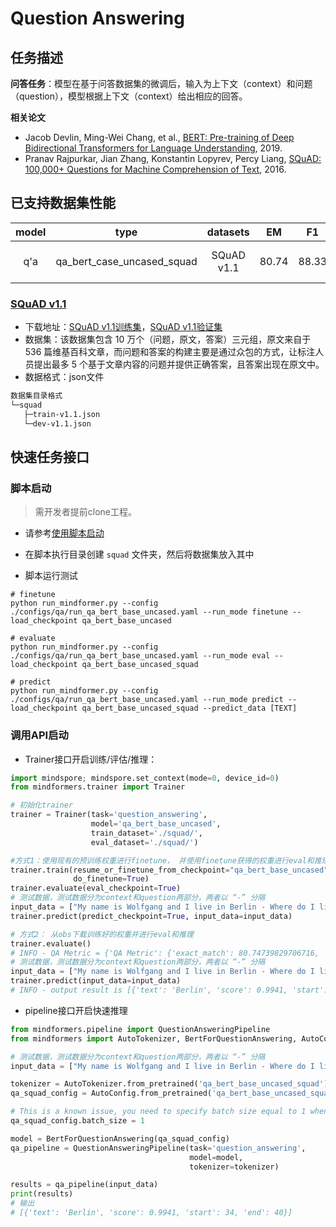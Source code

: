 # Question Answering

## 任务描述

**问答任务**：模型在基于问答数据集的微调后，输入为上下文（context）和问题（question），模型根据上下文（context）给出相应的回答。

**相关论文**

- Jacob Devlin, Ming-Wei Chang, et al., [BERT: Pre-training of Deep Bidirectional Transformers for Language Understanding](https://arxiv.org/pdf/1810.04805.pdf), 2019.
- Pranav Rajpurkar, Jian Zhang, Konstantin Lopyrev, Percy Liang, [SQuAD: 100,000+ Questions for Machine Comprehension of Text](https://arxiv.org/pdf/1606.05250.pdf), 2016.

## 已支持数据集性能

| model |            type            |  datasets  |  EM   | F1    |           stage            |                           example                            |
| :---: | :------------------------: | :--------: | :---: | ----- | :------------------------: | :----------------------------------------------------------: |
|  q'a  | qa_bert_case_uncased_squad | SQuAD v1.1 | 80.74 | 88.33 | finetune<br>eval<br>predict | [link](https://gitee.com/mindspore/mindformers/blob/r0.8/scripts/examples/question_answering/qa_bert_base_uncased_finetune_on_squad.sh) <br> [link](https://gitee.com/mindspore/mindformers/blob/r0.8/scripts/examples/question_answering/qa_bert_base_uncased_eval_on_squad.sh) <br> [link](https://gitee.com/mindspore/mindformers/blob/r0.8/scripts/examples/question_answering/qa_bert_base_uncased_predict_on_squad.sh) |

### [SQuAD v1.1](https://rajpurkar.github.io/SQuAD-explorer/)

- 下载地址：[SQuAD v1.1训练集](https://rajpurkar.github.io/SQuAD-explorer/dataset/train-v1.1.json)，[SQuAD v1.1验证集](https://rajpurkar.github.io/SQuAD-explorer/dataset/dev-v1.1.json)
- 数据集：该数据集包含 10 万个（问题，原文，答案）三元组，原文来自于 536 篇维基百科文章，而问题和答案的构建主要是通过众包的方式，让标注人员提出最多 5 个基于文章内容的问题并提供正确答案，且答案出现在原文中。
- 数据格式：json文件

 ```bash
数据集目录格式
└─squad
    ├─train-v1.1.json
    └─dev-v1.1.json
 ```

## 快速任务接口

### 脚本启动

> 需开发者提前clone工程。

- 请参考[使用脚本启动](../../README.md#方式一使用已有脚本启动)

- 在脚本执行目录创建 `squad` 文件夹，然后将数据集放入其中

- 脚本运行测试

```shell
# finetune
python run_mindformer.py --config ./configs/qa/run_qa_bert_base_uncased.yaml --run_mode finetune --load_checkpoint qa_bert_base_uncased

# evaluate
python run_mindformer.py --config ./configs/qa/run_qa_bert_base_uncased.yaml --run_mode eval --load_checkpoint qa_bert_base_uncased_squad

# predict
python run_mindformer.py --config ./configs/qa/run_qa_bert_base_uncased.yaml --run_mode predict --load_checkpoint qa_bert_base_uncased_squad --predict_data [TEXT]
```

### 调用API启动

- Trainer接口开启训练/评估/推理：

```python
import mindspore; mindspore.set_context(mode=0, device_id=0)
from mindformers.trainer import Trainer

# 初始化trainer
trainer = Trainer(task='question_answering',
                  model='qa_bert_base_uncased',
                  train_dataset='./squad/',
                  eval_dataset='./squad/')

#方式1：使用现有的预训练权重进行finetune， 并使用finetune获得的权重进行eval和推理
trainer.train(resume_or_finetune_from_checkpoint="qa_bert_base_uncased",
              do_finetune=True)
trainer.evaluate(eval_checkpoint=True)
# 测试数据，测试数据分为context和question两部分，两者以 “-” 分隔
input_data = ["My name is Wolfgang and I live in Berlin - Where do I live?"]
trainer.predict(predict_checkpoint=True, input_data=input_data)

# 方式2： 从obs下载训练好的权重并进行eval和推理
trainer.evaluate()
# INFO - QA Metric = {'QA Metric': {'exact_match': 80.74739829706716, 'f1': 88.33552874684968}}
# 测试数据，测试数据分为context和question两部分，两者以 “-” 分隔
input_data = ["My name is Wolfgang and I live in Berlin - Where do I live?"]
trainer.predict(input_data=input_data)
# INFO - output result is [{'text': 'Berlin', 'score': 0.9941, 'start': 34, 'end': 40}]
```

- pipeline接口开启快速推理

```python
from mindformers.pipeline import QuestionAnsweringPipeline
from mindformers import AutoTokenizer, BertForQuestionAnswering, AutoConfig

# 测试数据，测试数据分为context和question两部分，两者以 “-” 分隔
input_data = ["My name is Wolfgang and I live in Berlin - Where do I live?"]

tokenizer = AutoTokenizer.from_pretrained('qa_bert_base_uncased_squad')
qa_squad_config = AutoConfig.from_pretrained('qa_bert_base_uncased_squad')

# This is a known issue, you need to specify batch size equal to 1 when creating bert model.
qa_squad_config.batch_size = 1

model = BertForQuestionAnswering(qa_squad_config)
qa_pipeline = QuestionAnsweringPipeline(task='question_answering',
                                        model=model,
                                        tokenizer=tokenizer)

results = qa_pipeline(input_data)
print(results)
# 输出
# [{'text': 'Berlin', 'score': 0.9941, 'start': 34, 'end': 40}]
```
